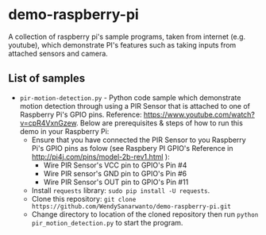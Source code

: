 # demo-raspberry-pi
A collection of raspberry pi's sample programs, taken from internet (e.g. youtube), which demonstrate PI's features such as taking inputs from attached sensors and camera.

## List of samples
* `pir-motion-detection.py` - Python code sample which demonstrate motion detection through using a PIR Sensor that is attached to one of Raspberry Pi's GPIO pins. Reference: https://www.youtube.com/watch?v=cpR4VxnGzew. Below are prerequisites & steps of how to run this demo in your Raspberry Pi:
    * Ensure that you have connected the PIR Sensor to you Raspberry Pi's GPIO pins as folow (see Raspbery PI GPIO's Reference in  http://pi4j.com/pins/model-2b-rev1.html ):
        * Wire PIR Sensor's VCC pin to GPIO's Pin #4
        * Wire PIR sensor's GND pin to GPIO's Pin #6
        * Wire PIR Sensor's OUT pin to GPIO's Pin #11
    * Install `requests` library: `sudo pip install -U requests`.
    * Clone this repository: `git clone https://github.com/WendySanarwanto/demo-raspberry-pi.git`
    * Change directory to location of the cloned repository then run `python pir_motion_detection.py` to start the program.


